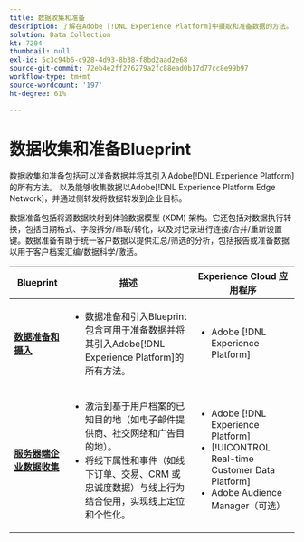 ```yaml
---
title: 数据收集和准备
description: 了解在Adobe [!DNL Experience Platform]中摄取和准备数据的方法。
solution: Data Collection
kt: 7204
thumbnail: null
exl-id: 5c3c94b6-c928-4d93-8b38-f8bd2aad2e68
source-git-commit: 72eb4e2ff276279a2fc88ead0b17d77cc8e99b97
workflow-type: tm+mt
source-wordcount: '197'
ht-degree: 61%

---
```


# 数据收集和准备Blueprint

数据收集和准备包括可以准备数据并将其引入Adobe[!DNL Experience Platform]的所有方法。 以及能够收集数据以Adobe[!DNL Experience Platform Edge Network]，并通过侧转发将数据转发到企业目标。

数据准备包括将源数据映射到体验数据模型 (XDM) 架构。它还包括对数据执行转换，包括日期格式、字段拆分/串联/转化，以及对记录进行连接/合并/重新设置键。数据准备有助于统一客户数据以提供汇总/筛选的分析，包括报告或准备数据以用于客户档案汇编/数据科学/激活。

| Blueprint | 描述 | Experience Cloud 应用程序 |
|---|---|---|
| **[数据准备和摄入](ingestion.md)** | <ul><li>数据准备和引入Blueprint包含可用于准备数据并将其引入Adobe[!DNL Experience Platform]的所有方法。</ul></li> | <ul><li> Adobe [!DNL Experience Platform] </ul></li> |
| **[服务器端企业数据收集](server-side-collection.md)** | <ul><li>激活到基于用户档案的已知目的地（如电子邮件提供商、社交网络和广告目的地）。 </li><li>将线下属性和事件（如线下订单、交易、CRM 或忠诚度数据）与线上行为结合使用，实现线上定位和个性化。</li></ul> | <ul><li>Adobe [!DNL Experience Platform]</li><li> [!UICONTROL Real-time Customer Data Platform]</li><li>Adobe Audience Manager（可选）</li></ul> |
